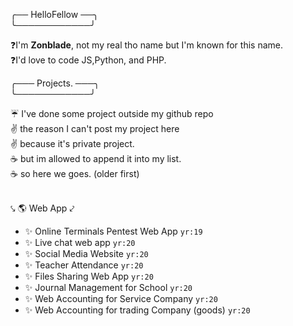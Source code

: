 ╭── HelloFellow ──╮ <br>
╰────────────╯

❓I'm **Zonblade**, not my real tho name but I'm known for this name. \
❓I'd love to code JS,Python, and PHP.

╭───  Projects. ───╮ <br>
╰────────────╯

☔ I've done some project outside my github repo \
✌ the reason I can't post my project here \
✌ because it's private project. \
☕ but im allowed to append it into my list. \
☕ so here we goes. (older first) 
<br><br>

⤥ 🌎 Web App ⤦
* ✨ Online Terminals Pentest Web App `yr:19`
* ✨ Live chat web app `yr:20`
* ✨ Social Media Website `yr:20` 
* ✨ Teacher Attendance `yr:20`
* ✨ Files Sharing Web App `yr:20`
* ✨ Journal Management for School `yr:20`
* ✨ Web Accounting for Service Company `yr:20`
* ✨ Web Accounting for trading Company (goods) `yr:20`
